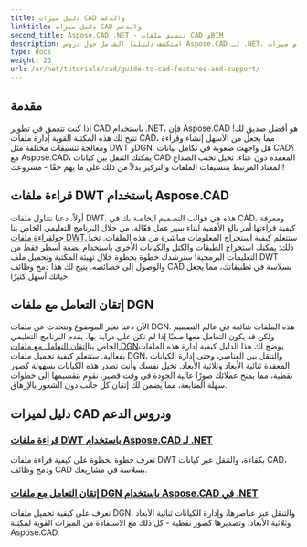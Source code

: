 ```yaml
---
title: دليل ميزات CAD والدعم
linktitle: دليل ميزات CAD والدعم
second_title: Aspose.CAD .NET - تنسيق ملفات CAD وBIM
description: استكشف دليلنا الشامل حول دروس Aspose.CAD لـ .NET، المثالية للمطورين الذين يسعون إلى تحسين برامجهم باستخدام ميزات CAD.
type: docs
weight: 23
url: /ar/net/tutorials/cad/guide-to-cad-features-and-support/
---
```

## مقدمة

إذا كنت تتعمق في تطوير CAD باستخدام .NET، فإن Aspose.CAD هو أفضل صديق لك! تتيح لك هذه المكتبة القوية إدارة ملفات CAD، مما يجعل من الأسهل إنشاء وقراءة ومعالجة تنسيقات مختلفة مثل DWT وDGN. هل واجهت صعوبة في تكامل بيانات CAD؟ مع Aspose.CAD، يمكنك التنقل بين كيانات CAD المعقدة دون عناء. تخيل تجنب الصداع المعتاد المرتبط بتنسيقات الملفات والتركيز بدلاً من ذلك على ما يهم حقًا - مشروعك!

## قراءة ملفات DWT باستخدام Aspose.CAD

أولاً، دعنا نتناول ملفات DWT. هذه هي قوالب التصميم الخاصة بك في CAD، ومعرفة كيفية قراءتها أمر بالغ الأهمية لبناء سير عمل فعّالة. من خلال البرنامج التعليمي الخاص بنا حول[قراءة ملفات DWT](./read-dwt-files/)ستتعلم كيفية استخراج المعلومات مباشرة من هذه الملفات. تخيل ذلك: يمكنك استخراج الطبقات والكتل والكيانات الأخرى باستخدام بضعة أسطر فقط من التعليمات البرمجية! سنرشدك خطوة بخطوة خلال تهيئة المكتبة وتحميل ملف DWT والوصول إلى خصائصه. يتيح لك هذا دمج وظائف CAD بسلاسة في تطبيقاتك، مما يجعل حياتك أسهل كثيرًا.

## إتقان التعامل مع ملفات DGN

 الآن دعنا نغير الموضوع ونتحدث عن ملفات DGN. هذه الملفات شائعة في عالم التصميم ولكن قد يكون التعامل معها صعبًا إذا لم تكن على دراية بها. يقدم البرنامج التعليمي الخاص بنا[إتقان التعامل مع ملفات DGN](./mastering-dgn-file-manipulation/)يوضح لك هذا الدليل كيفية إدارة هذه الملفات بفعالية. ستتعلم كيفية تحميل ملفات DGN، والتنقل بين العناصر، وحتى إدارة الكيانات المعقدة ثنائية الأبعاد وثلاثية الأبعاد. تخيل نفسك وأنت تصدر هذه الكيانات بسهولة كصور نقطية، مما يمنح عملائك صورًا عالية الجودة في وقت قصير. نقوم بتقسيمها إلى خطوات سهلة المتابعة، مما يضمن لك إتقان كل جانب دون الشعور بالإرهاق.

## دليل لميزات CAD ودروس الدعم
### [قراءة ملفات DWT باستخدام Aspose.CAD لـ .NET](./read-dwt-files/)
تعرف خطوة بخطوة على كيفية قراءة ملفات DWT بكفاءة، والتنقل عبر كيانات CAD، ودمج وظائف CAD بسلاسة في مشاريعك.
### [إتقان التعامل مع ملفات DGN باستخدام Aspose.CAD في .NET](./mastering-dgn-file-manipulation/)
تعرف على كيفية تحميل ملفات DGN، والتنقل عبر عناصرها، وإدارة الكيانات ثنائية الأبعاد وثلاثية الأبعاد، وتصديرها كصور نقطية - كل ذلك مع الاستفادة من الميزات القوية لمكتبة Aspose.CAD.